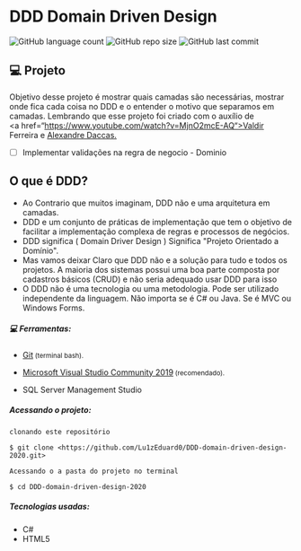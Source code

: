 
#  DDD Domain Driven Design

![GitHub language count](https://img.shields.io/github/languages/count/Lu1zEduard0/DDD-domain-driven-design-2020) ![GitHub repo size](https://img.shields.io/github/repo-size/Lu1zEduard0/DDD-domain-driven-design-2020) ![GitHub last commit](https://img.shields.io/github/last-commit/Lu1zEduard0/DDD-domain-driven-design-2020)

## :computer:	 Projeto

Objetivo desse projeto é mostrar quais camadas são necessárias, mostrar onde fica cada coisa no DDD e o entender o motivo que separamos em camadas. Lembrando que esse projeto foi criado com o auxílio de  
<a href=“https://www.youtube.com/watch?v=MjnO2mcE-AQ“>Valdir Ferreira</a> e <a href=“https://web.digitalinnovation.one/lab/desenvolvendo-sua-aplicacao-com-c-usando-ddd/learning/54dac93d-910e-458d-a3b8-8d31138556a3“> Alexandre Daccas.</a>



- [ ] Implementar validações na regra de negocio - Dominio 

## O que é DDD?

- Ao Contrario que muitos imaginam, DDD não e uma arquitetura em camadas. 
- DDD e um conjunto de práticas de implementação que tem o objetivo de facilitar a implementação complexa de regras e processos de negócios. 
- DDD significa ( Domain Driver Design ) Significa "Projeto Orientado a Domínio".
- Mas vamos deixar Claro que DDD não e a solução para tudo e todos os projetos. A maioria dos sistemas possui uma boa parte composta por cadastros básicos (CRUD) e não seria adequado usar DDD para isso
-  O DDD não é uma tecnologia ou uma metodologia. Pode ser utilizado independente da linguagem. Não importa se é C# ou Java. Se é MVC ou Windows Forms.


##### :computer: Ferramentas: 

* <a href="https://git-scm.com">Git</a><small> (terminal bash).</small>

* <a href="https://visualstudio.microsoft.com/pt-br/downloads/">Microsoft Visual Studio Community 2019</a><small> (recomendado).</small>

* <a hrfe ="https://docs.microsoft.com/pt-br/sql/ssms/sql-server-management-studio-ssms?view=sql-server-ver15">SQL Server Management Studio </a>

##### Acessando o projeto:

````
clonando este repositório

$ git clone <https://github.com/Lu1zEduard0/DDD-domain-driven-design-2020.git>

Acessando o a pasta do projeto no terminal

$ cd DDD-domain-driven-design-2020
````

##### Tecnologias usadas:

- C#
- HTML5





